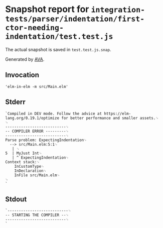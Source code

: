 # Snapshot report for `integration-tests/parser/indentation/first-ctor-needing-indentation/test.test.js`

The actual snapshot is saved in `test.test.js.snap`.

Generated by [AVA](https://avajs.dev).

## Invocation

    'elm-in-elm -m src/Main.elm'

## Stderr

    `Compiled in DEV mode. Follow the advice at https://elm-lang.org/0.19.1/optimize for better performance and smaller assets.␊
    ␊
    ---------------------------␊
    -- COMPILER ERROR ---------␊
    ---------------------------␊
    Parse problem: ExpectingIndentation␊
      --> src/Main.elm:5:1␊
       | ␊
    5  | MyJust Int␊
       | ^ ExpectingIndentation␊
    Context stack:␊
        InCustomType␊
        InDeclaration␊
        InFile src/Main.elm␊
    ␊
    `

## Stdout

    `---------------------------␊
    -- STARTING THE COMPILER --␊
    ---------------------------␊
    `
